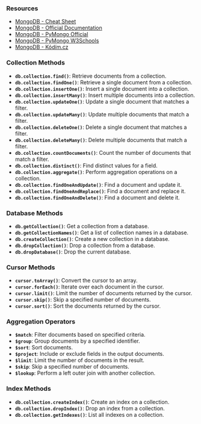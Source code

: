 ### Resources
- [MongoDB - Cheat Sheet](https://www.mongodb.com/developer/products/mongodb/cheat-sheet/)
- [MongoDB - Official Documentation](https://docs.mongodb.com/](https://docs.mongodb.com/))
- [MongoDB - PyMongo Official](https://www.mongodb.com/resources/languages/python)
- [MongoDB - PyMongo W3Schools](https://www.w3schools.com/python/python_mongodb_getstarted.asp)
- [MongoDB - Kódím.cz](https://kodim.cz/czechitas/python-pro-databaze/mongo-db)

### Collection Methods
- **`db.collection.find()`**: Retrieve documents from a collection.
- **`db.collection.findOne()`**: Retrieve a single document from a collection.
- **`db.collection.insertOne()`**: Insert a single document into a collection.
- **`db.collection.insertMany()`**: Insert multiple documents into a collection.
- **`db.collection.updateOne()`**: Update a single document that matches a filter.
- **`db.collection.updateMany()`**: Update multiple documents that match a filter.
- **`db.collection.deleteOne()`**: Delete a single document that matches a filter.
- **`db.collection.deleteMany()`**: Delete multiple documents that match a filter.
- **`db.collection.countDocuments()`**: Count the number of documents that match a filter.
- **`db.collection.distinct()`**: Find distinct values for a field.
- **`db.collection.aggregate()`**: Perform aggregation operations on a collection.
- **`db.collection.findOneAndUpdate()`**: Find a document and update it.
- **`db.collection.findOneAndReplace()`**: Find a document and replace it.
- **`db.collection.findOneAndDelete()`**: Find a document and delete it.

### Database Methods
- **`db.getCollection()`**: Get a collection from a database.
- **`db.getCollectionNames()`**: Get a list of collection names in a database.
- **`db.createCollection()`**: Create a new collection in a database.
- **`db.dropCollection()`**: Drop a collection from a database.
- **`db.dropDatabase()`**: Drop the current database.

### Cursor Methods
- **`cursor.toArray()`**: Convert the cursor to an array.
- **`cursor.forEach()`**: Iterate over each document in the cursor.
- **`cursor.limit()`**: Limit the number of documents returned by the cursor.
- **`cursor.skip()`**: Skip a specified number of documents.
- **`cursor.sort()`**: Sort the documents returned by the cursor.

### Aggregation Operators
- **`$match`**: Filter documents based on specified criteria.
- **`$group`**: Group documents by a specified identifier.
- **`$sort`**: Sort documents.
- **`$project`**: Include or exclude fields in the output documents.
- **`$limit`**: Limit the number of documents in the result.
- **`$skip`**: Skip a specified number of documents.
- **`$lookup`**: Perform a left outer join with another collection.

### Index Methods
- **`db.collection.createIndex()`**: Create an index on a collection.
- **`db.collection.dropIndex()`**: Drop an index from a collection.
- **`db.collection.getIndexes()`**: List all indexes on a collection.
